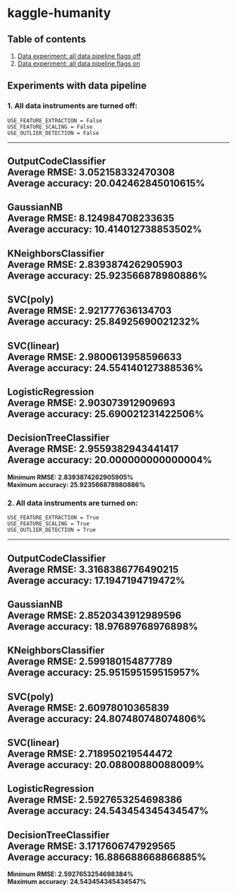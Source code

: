 # kaggle-humanity

## Table of contents
1. [Data experiment: all data pipeline flags off](#experiment1)
2. [Data experiment: all data pipeline flags on](#experiment2)

## Experiments with data pipeline

### 1. All data instruments are turned off: <a id="experiment1"/>
```
USE_FEATURE_EXTRACTION = False
USE_FEATURE_SCALING = False
USE_OUTLIER_DETECTION = False
```
----------------------------------------
**OutputCodeClassifier<br/>**
Average RMSE: 3.052158332470308<br/>
Average accuracy: 20.042462845010615%
----------------------------------------
**GaussianNB<br/>**
Average RMSE: 8.124984708233635<br/>
Average accuracy: 10.414012738853502%
----------------------------------------
**KNeighborsClassifier<br/>**
Average RMSE: 2.8393874262905903<br/>
Average accuracy: 25.923566878980886%
----------------------------------------
**SVC(poly)<br/>**
Average RMSE: 2.921777636134703<br/>
Average accuracy: 25.84925690021232%
----------------------------------------
**SVC(linear)<br/>**
Average RMSE: 2.9800613958596633<br/>
Average accuracy: 24.554140127388536%
----------------------------------------
**LogisticRegression<br/>**
Average RMSE: 2.903073912909693<br/>
Average accuracy: 25.690021231422506%
----------------------------------------
**DecisionTreeClassifier<br/>**
Average RMSE: 2.9559382943441417<br/>
Average accuracy: 20.000000000000004%
----------------------------------------
**Minimum RMSE: 2.8393874262905905%<br/>
Maximum accuracy: 25.923566878980886%**

### 2. All data instruments are turned on: <a id="experiment2"/>
```
USE_FEATURE_EXTRACTION = True
USE_FEATURE_SCALING = True
USE_OUTLIER_DETECTION = True
```

----------------------------------------
**OutputCodeClassifier<br/>**
Average RMSE: 3.3168386776490215<br/>
Average accuracy: 17.1947194719472%
----------------------------------------
**GaussianNB<br/>**
Average RMSE: 2.8520343912989596<br/>
Average accuracy: 18.97689768976898%
----------------------------------------
**KNeighborsClassifier<br/>**
Average RMSE: 2.599180154877789<br/>
Average accuracy: 25.951595159515957%
----------------------------------------
**SVC(poly)<br/>**
Average RMSE: 2.60978010365839<br/>
Average accuracy: 24.807480748074806%
----------------------------------------
**SVC(linear)<br/>**
Average RMSE: 2.718950219544472<br/>
Average accuracy: 20.08800880088009%
----------------------------------------
**LogisticRegression<br/>**
Average RMSE: 2.5927653254698386<br/>
Average accuracy: 24.543454345434547%
----------------------------------------
**DecisionTreeClassifier<br/>**
Average RMSE: 3.1717606747929565<br/>
Average accuracy: 16.886688668866885%
----------------------------------------
**Minimum RMSE: 2.5927653254698384%<br/>
Maximum accuracy: 24.543454345434547%**